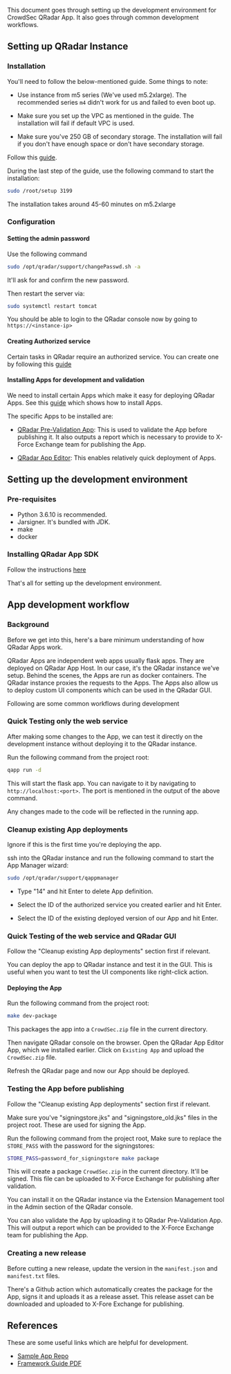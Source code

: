 This document goes through setting up the development environment for CrowdSec QRadar App. It also goes through common development workflows.


## Setting up QRadar Instance

### Installation

You'll need to follow the below-mentioned guide. Some things to note:

- Use instance from m5 series (We've used m5.2xlarge). The recommended series `m4` didn't work for us and failed to even boot up.

- Make sure you set up the VPC as mentioned in the guide. The installation will fail if default VPC is used.

- Make sure you've 250 GB of secondary storage. The installation will fail if you don't have enough space or don't have secondary storage.


Follow this [guide](https://www.ibm.com/docs/en/qsip/7.4?topic=qcmi-configuring-qradar-743-virtual-appliance-amazon-web-services).



During the last step of the guide, use the following command to start the installation:

```bash
sudo /root/setup 3199
```

The installation takes around 45-60 minutes on m5.2xlarge

### Configuration

#### Setting the admin password

Use the following command

```bash
sudo /opt/qradar/support/changePasswd.sh -a
```

It'll ask for and confirm the new password.

Then restart the server via:

```bash
sudo systemctl restart tomcat
```

You should be able to login to the QRadar console now by going to `https://<instance-ip>`

#### Creating Authorized service

Certain tasks in QRadar require an authorized service. You can create one by following this [guide](https://www.ibm.com/docs/en/qradar-common?topic=app-creating-authorized-service-token-qradar-operations)

#### Installing Apps for development and validation

We need to install certain Apps which make it easy for deploying QRadar Apps. See this [guide](https://www.ibm.com/docs/en/qsip/7.4?topic=content-installing-extensions-by-using-extensions-management) which shows how to install Apps.

The specific Apps to be installed are:

- [QRadar Pre-Validation App](https://exchange.xforce.ibmcloud.com/hub/extension/2a981b2408592beff74ff0f936cd46db): This is used to validate the App before publishing it. It also outputs a report which is necessary to provide to X-Force Exchange team for publishing the App.

- [QRadar App Editor](https://exchange.xforce.ibmcloud.com/hub/extension/5d0f3f37cc5c4d16ccafe9d40d8dffe5): This enables relatively quick deployment of Apps.

## Setting up the development environment

### Pre-requisites

- Python 3.6.10 is recommended.
- Jarsigner. It's bundled with JDK.
- make
- docker


### Installing QRadar App SDK

Follow the instructions [here](https://www.ibm.com/support/pages/installing-qradar-app-sdk#:~:text=Installation%20Steps,zip%20has%20been%20extacted%20to.)

That's all for setting up the development environment.

## App development workflow

### Background 

Before we get into this, here's a bare minimum understanding of how QRadar Apps work.

QRadar Apps are independent web apps usually flask apps. They are deployed on QRadar App Host. In our case, it's the QRadar instance we've setup. Behind the scenes, the Apps are run as docker containers. The QRadar instance proxies the requests to the Apps. The Apps also allow us to deploy custom UI components which can be used in the QRadar GUI.

Following are some common workflows during development

### Quick Testing only the web service

After making some changes to the App, we can test it directly on the development instance without deploying it to the QRadar instance.

Run the following command from the project root:

```bash
qapp run -d 
```

This will start the flask app. You can navigate to it by navigating to `http://localhost:<port>`. The port is mentioned in the output of the above command.

Any changes made to the code will be reflected in the running app.

### Cleanup existing App deployments

Ignore if this is the first time you're deploying the app.

ssh into the QRadar instance and run the following command to start the App Manager wizard:

```bash
sudo /opt/qradar/support/qappmanager
```

- Type "14" and hit Enter to delete App definition.

- Select the ID of the authorized service you created earlier and hit Enter.

- Select the ID of the existing deployed version of our App and hit Enter.

### Quick Testing of the web service and QRadar GUI

Follow the "Cleanup existing App deployments" section first if relevant.

You can deploy the app to QRadar instance and test it in the GUI. This is useful when you want to test the UI components like right-click action.


#### Deploying the App

Run the following command from the project root:

```bash
make dev-package
```

This packages the app into a `CrowdSec.zip` file in the current directory.

Then navigate QRadar console on the browser. Open the QRadar App Editor App, which we installed earlier. Click on `Existing App` and upload the `CrowdSec.zip` file. 

Refresh the QRadar page and now our App should be deployed.

### Testing the App before publishing

Follow the "Cleanup existing App deployments" section first if relevant.

Make sure you've "signingstore.jks" and "signingstore_old.jks" files in the project root. These are used for signing the App.

Run the following command from the project root, Make sure to replace the `STORE_PASS` with the password for the signingstores:

```bash
STORE_PASS=password_for_signingstore make package
```

This will create a package `CrowdSec.zip` in the current directory. It'll be signed. This file can be uploaded to X-Force Exchange for publishing after validation.

You can install it on the QRadar instance via the Extension Management tool in the Admin section of the QRadar console.

You can also validate the App by uploading it to QRadar Pre-Validation App. This will output a report which can be provided to the X-Force Exchange team for publishing the App.

### Creating a new release

Before cutting a new release, update the version in the `manifest.json` and `manifest.txt` files.

There's a Github action which automatically creates the package for the App, signs it and uploads it as a release asset. This release asset can be downloaded and uploaded to X-Fore Exchange for publishing.

## References

These are some useful links which are helpful for development.

- [Sample App Repo](https://github.com/IBM/qradar-sample-apps)
- [Framework Guide PDF](https://www.ibm.com/docs/en/SS42VS_SHR/pdf/b_qradar_appframework_devguide.pdf)